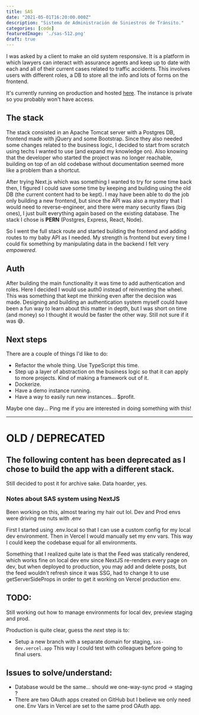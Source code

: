 ```yaml
---
title: SAS
date: "2021-05-01T16:20:00.000Z"
description: "Sistema de Administración de Siniestros de Tránsito."
categories: [code]
featuredImage: './sas-512.png'
draft: true
---
```


I was asked by a client to make an old system responsive. It is a platform in which lawyers can interact with assurance agents and keep up to date with each and all of their current cases related to traffic accidents. This involves users with different roles, a DB to store all the info and lots of forms on the frontend.

It's currently running on production and hosted [here](https://sbtabogados.sastransito.com.ar/). The instance is private so you probably won't have access.

## The stack

The stack consisted in an Apache Tomcat server with a Postgres DB, frontend made with jQuery and some Bootstrap. Since they also needed some changes related to the business logic, I decided to start from scratch using techs I wanted to use (and expand my knowledge on). Also knowing that the developer who started the project was no longer reachable, building on top of an old codebase without documentation seemed more like a problem than a shortcut.

After trying Next.js which was something I wanted to try for some time back then, I figured I could save some time by keeping and building using the old DB (the current content had to be kept). I may have been able to do the job only building a new frontend, but since the API was also a mystery that I would need to reverse-engineer, and there were many security flaws (big ones), I just built everything again based on the existing database. The stack I chose is **PERN** (Postgres, Express, React, Node).

So I went the full stack route and started building the frontend and adding routes to my baby API as I needed. My strength is frontend but every time I could fix something by manipulating data in the backend I felt very _empowered_.

## Auth

After building the main functionality it was time to add authentication and roles. Here I decided I would use auth0 instead of reinventing the wheel. This was something that kept me thinking even after the decision was made. Designing and building an authentication system myself could have been a fun way to learn about this matter in depth, but I was short on time (and money) so I thought it would be faster the other way. Still not sure if it was 😅.

## Next steps

There are a couple of things I'd like to do:
- Refactor the whole thing. Use TypeScript this time.
- Step up a layer of abstraction on the business logic so that it can apply to more projects. Kind of making a framework out of it.
- Dockerize.
- Have a demo instance running.
- Have a way to easily run new instances... $profit.

Maybe one day...
Ping me if you are interested in doing something with this!

---------------------------------

# OLD / DEPRECATED

## The following content has been deprecated as I chose to build the app with a different stack.
Still decided to post it for archive sake. Data hoarder, yes.
### Notes about SAS system using NextJS

Been working on this, almost tearing my hair out lol. Dev and Prod envs were driving me nuts with .env

First I started using .env.local so that I can use a custom config for my local dev environment. Then in Vercel I would manually set my env vars. This way I could keep the codebase equal for all environments.

Something that I realized quite late is that the Feed was statically rendered, which works fine on local dev env since NextJS re-renders every page on dev, but when deployed to production, you may add and delete posts, but the feed wouldn't refresh since it was SSG, had to change it to use getServerSideProps in order to get it working on Vercel production env.


## TODO:

Still working out how to manage environments for local dev, preview staging and prod.

Production is quite clear, guess the _next_ step is to:
- Setup a new branch with a separate domain for staging, `sas-dev.vercel.app`
This way I could test with colleagues before going to final users.

## Issues to solve/understand:
- Database would be the same... should we one-way-sync prod -> staging ?
- There are two OAuth apps created on GitHub but I believe we only need one. Env Vars in Vercel are set to the same prod OAuth app.